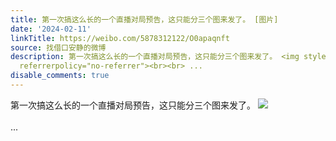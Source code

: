 ```yaml
---
title: 第一次搞这么长的一个直播对局预告，这只能分三个图来发了。 [图片]
date: '2024-02-11'
linkTitle: https://weibo.com/5878312122/O0apaqnft
source: 找借口安静的微博
description: 第一次搞这么长的一个直播对局预告，这只能分三个图来发了。 <img style="" src="https://tvax2.sinaimg.cn/large/006pONvQgy1hmq13y378jj31721qjhdv.jpg"
  referrerpolicy="no-referrer"><br><br> ...
disable_comments: true
---
```

第一次搞这么长的一个直播对局预告，这只能分三个图来发了。 <img style="" src="https://tvax2.sinaimg.cn/large/006pONvQgy1hmq13y378jj31721qjhdv.jpg" referrerpolicy="no-referrer"><br><br> ...
